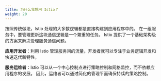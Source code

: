 ```yaml
---
title: 为什么我想用 Istio？
weight: 20
---
```


按照传统做法，Istio 处理的大多数逻辑都是直接构建到应用程序中的。
在一组服务中，要管理更新这块通信逻辑是一个繁重的任务。
Istio 提供了一个基础架构级的方案来解决管理服务通信问题。

**应用开发者**：利用 Istio 管理服务间的流量，开发者就可以专注于业务逻辑开发和快速迭代新特性。

**服务运维者**：Istio 可以从一个中心控制点进行策略控制和网格监控，而不依赖应用程序的发展。
因此，运维者可以通过简化的管理平面确保持续的策略控制。

